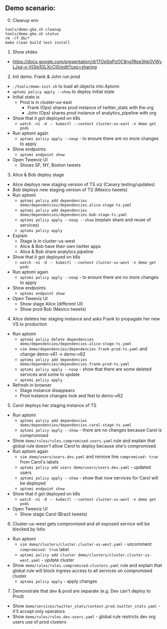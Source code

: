 ## Demo scenario:

0. Cleanup env

```shell
tools/demo-gke.sh cleanup
tools/demo-gke.sh status
rm -rf db/*
make clean build test install
```

1. Show slides
  - https://docs.google.com/presentation/d/17OeSqPzOC8ng1Roe3hkGVWvLJxa-o-VI3jp1GLXcCt0/edit?usp=sharing

2. Init demo. Frank & John run prod
  - `./tools/demo-init.sh` to load all objects into Aptomi
  - `aptomi policy apply --show` to deploy initial state
  - Initial state is
    - Prod is in cluster-us-east
      - Frank (Ops) shares prod instance of twitter_stats with the org
      - John (Ops) shares prod instance of analytics_pipeline with org
  - Show that it got deployed on k8s
    - `watch -n1 -d -- kubectl --context cluster-us-east -n demo get pods`
  - Run aptomi again
    - `aptomi policy apply --noop` - to ensure there are no more changes to apply
  - Show endpoints
    - `aptomi endpoint show`
  - Open Tweeviz UI
    - Shows SF, NY, Boston tweets

3. Alice & Bob deploy stage
  - Alice deploys new staging version of TS viz (Canary testing/updates)
  - Bob deploys new staging version of TS (Mexico tweets)
  - Run aptomi
    - `aptomi policy add dependencies demo/dependencies/dependencies.alice-stage-ts.yaml`
    - `aptomi policy add dependencies demo/dependencies/dependencies.bob-stage-ts.yaml`
    - `aptomi policy apply --noop --show` (explain share and reuse of services)
    - `aptomi policy apply`
  - Explain
    - Stage is in cluster-us-west
    - Alice & Bob have their own twitter apps
    - Alice & Bob share analytics pipeline
  - Show that it got deployed on k8s
    - `watch -n1 -d -- kubectl --context cluster-us-west -n demo get pods`
  - Run aptomi again
    - `aptomi policy apply --noop` - to ensure there are no more changes to apply
  - Show endpoints
    - `aptomi endpoint show`
  - Open Tweeviz UI
    - Show stage Alice (different UI)
    - Show prod Bob (Mexico tweets)

4. Alice deletes her staging instance and asks Frank to propagate her new VS to production
  - Run aptomi
    - `aptomi policy delete dependencies demo/dependencies/dependencies.alice-stage-ts.yaml`
    - `vim demo/dependencies/dependencies.frank-prod-ts.yaml` and change demo-v61 -> demo-v62
    - `aptomi policy add dependencies demo/dependencies/dependencies.frank-prod-ts.yaml`
    - `aptomi policy apply --noop` - show that there are some deleted services and some to update
    - `aptomi policy apply`
   - Refresh in browser
     - Stage instance disappears
     - Prod instance changes look and feel to demo-v62

5. Carol deploys her staging instance of TS
  - Run aptomi
    - `aptomi policy add dependencies demo/dependencies/dependencies.carol-stage-ts.yaml`
    - `aptomi policy apply --show` - there are no changes because Carol is compromised
  - Show ```demo/rules/rules.compromised-users.yaml``` rule and explain that global rule doesn't allow Carol to deploy
    because she's compromised
  - Run aptomi again
    - `vim demo/users/users.dev.yaml` and remove line `compromised: true` from Carol's labels
    - `aptomi policy add users demo/users/users.dev.yaml` - updated users
    - `aptomi policy apply --show` - show that now services for Carol will be deployed
    - `aptomi endpoint show`
  - Show that it got deployed on k8s
    - `watch -n1 -d -- kubectl --context cluster-us-west -n demo get pods`
  - Open Tweeviz UI
    - Show stage Carol (Brazil tweets)
    
6. Cluster-us-west gets compromised and all exposed service will be blocked by Istio
  - Run aptomi
    - `vim demo/clusters/cluster.cluster-us-west.yaml` - uncomment `compromised: true` label
    - `aptomi policy add cluster demo/clusters/cluster.cluster-us-west.yaml` - update cluster
  - Show ```demo/rules/rules.compromised-clusters.yaml``` rule and explain that global rule will block ingress access
    to all services on compromised cluster
    - `aptomi policy apply` - apply changes
    
7. Demonstrate that dev & prod are separate (e.g. Dev can't deploy to Prod)
  - Show `demo/services/twitter_stats/context.prod.twitter_stats.yaml` - it'll accept only operators
  - Show `demo/rules/rules.dev-users.yaml` - global rule restricts dev org users use of prod clusters 
